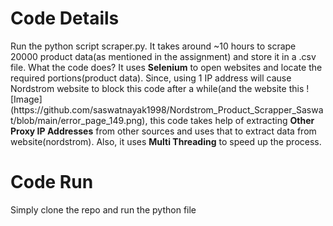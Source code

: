 <h1>Code Details</h1>
Run the python script scraper.py. It takes around ~10 hours to scrape 20000 product data(as mentioned in the assignment) and store it in a .csv file. 
What the code does?
It uses <b>Selenium</b> to open websites and locate the required portions(product data). Since, using 1 IP address will cause Nordstrom website to block this code after a while(and the website this ![Image](https://github.com/saswatnayak1998/Nordstrom_Product_Scrapper_Saswat/blob/main/error_page_149.png), this code takes help of extracting  <b>Other Proxy IP Addresses</b>  from other sources and uses that to extract data from website(nordstrom). 
Also, it uses <b>Multi Threading</b> to speed up the process. 
<h1>Code Run</h1>
Simply clone the repo and run the python file
